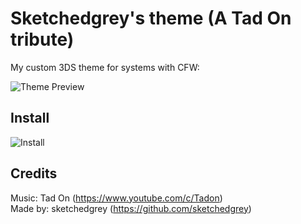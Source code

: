 # Sketchedgrey's theme (A Tad On tribute)
My custom 3DS theme for systems with CFW:  
  
![Theme Preview](https://github.com/sketchedgrey/sketchedgreys-theme/blob/main/bin/sketchedgrey/preview.png)

## Install
![Install](https://github.com/sketchedgrey/sketchedgreys-theme/blob/main/bin//release.png)

## Credits
Music: Tad On (https://www.youtube.com/c/Tadon)  
Made by: sketchedgrey (https://github.com/sketchedgrey)
